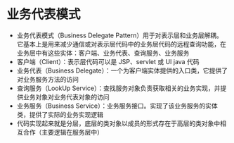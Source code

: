 # 业务代表模式
- 业务代表模式（Business Delegate Pattern）用于对表示层和业务层解耦。它基本上是用来减少通信或对表示层代码中的业务层代码的远程查询功能，在业务层中有这些实体：客户端、业务代表、查询服务、业务服务
- 客户端（Client）：表示层代码可以是 JSP、servlet 或 UI java 代码
- 业务代表（Business Delegate）：一个为客户端实体提供的入口类，它提供了对业务服务方法的访问
- 查询服务（LookUp Service）：查找服务对象负责获取相关的业务实现，并提供业务对象对业务代表对象的访问
- 业务服务（Business Service）：业务服务接口。实现了该业务服务的实体类，提供了实际的业务实现逻辑
- 代码实现起来就是分层，底层的类对象以成员的形式存在于高层的类对象中相互合作（主要逻辑在服务层中）